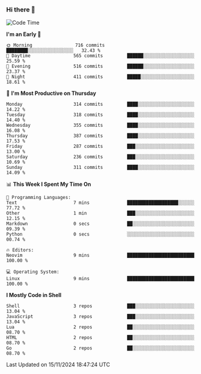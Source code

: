 ### Hi there 👋
<!--START_SECTION:waka-->
![Code Time](http://img.shields.io/badge/Code%20Time-340%20hrs%2031%20mins-blue)

**I'm an Early 🐤** 

```text
🌞 Morning                716 commits         ████████░░░░░░░░░░░░░░░░░   32.43 % 
🌆 Daytime                565 commits         ██████░░░░░░░░░░░░░░░░░░░   25.59 % 
🌃 Evening                516 commits         ██████░░░░░░░░░░░░░░░░░░░   23.37 % 
🌙 Night                  411 commits         █████░░░░░░░░░░░░░░░░░░░░   18.61 % 
```
📅 **I'm Most Productive on Thursday** 

```text
Monday                   314 commits         ████░░░░░░░░░░░░░░░░░░░░░   14.22 % 
Tuesday                  318 commits         ████░░░░░░░░░░░░░░░░░░░░░   14.40 % 
Wednesday                355 commits         ████░░░░░░░░░░░░░░░░░░░░░   16.08 % 
Thursday                 387 commits         ████░░░░░░░░░░░░░░░░░░░░░   17.53 % 
Friday                   287 commits         ███░░░░░░░░░░░░░░░░░░░░░░   13.00 % 
Saturday                 236 commits         ███░░░░░░░░░░░░░░░░░░░░░░   10.69 % 
Sunday                   311 commits         ████░░░░░░░░░░░░░░░░░░░░░   14.09 % 
```


📊 **This Week I Spent My Time On** 

```text
💬 Programming Languages: 
Text                     7 mins              ███████████████████░░░░░░   77.72 % 
Other                    1 min               ███░░░░░░░░░░░░░░░░░░░░░░   12.15 % 
Markdown                 0 secs              ██░░░░░░░░░░░░░░░░░░░░░░░   09.39 % 
Python                   0 secs              ░░░░░░░░░░░░░░░░░░░░░░░░░   00.74 % 

🔥 Editors: 
Neovim                   9 mins              █████████████████████████   100.00 % 

💻 Operating System: 
Linux                    9 mins              █████████████████████████   100.00 % 
```

**I Mostly Code in Shell** 

```text
Shell                    3 repos             ███░░░░░░░░░░░░░░░░░░░░░░   13.04 % 
JavaScript               3 repos             ███░░░░░░░░░░░░░░░░░░░░░░   13.04 % 
Lua                      2 repos             ██░░░░░░░░░░░░░░░░░░░░░░░   08.70 % 
HTML                     2 repos             ██░░░░░░░░░░░░░░░░░░░░░░░   08.70 % 
Go                       2 repos             ██░░░░░░░░░░░░░░░░░░░░░░░   08.70 % 
```




 Last Updated on 15/11/2024 18:47:24 UTC
<!--END_SECTION:waka-->

<!--
**YoganshSharma/YoganshSharma** is a ✨ _special_ ✨ repository because its `README.md` (this file) appears on your GitHub profile.

Here are some ideas to get you started:

- 🔭 I’m currently working on ...
- 🌱 I’m currently learning ...
- 👯 I’m looking to collaborate on ...
- 🤔 I’m looking for help with ...
- 💬 Ask me about ...
- 📫 How to reach me: ...
- 😄 Pronouns: ...
- ⚡ Fun fact: ...
-->
